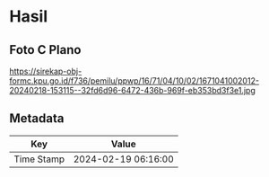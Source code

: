 # Hasil

## Foto C Plano

https://sirekap-obj-formc.kpu.go.id/f736/pemilu/ppwp/16/71/04/10/02/1671041002012-20240218-153115--32fd6d96-6472-436b-969f-eb353bd3f3e1.jpg


## Metadata

| Key        | Value               |
| ---------- | ------------------- |
| Time Stamp | 2024-02-19 06:16:00 |



